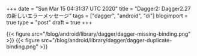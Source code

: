 +++
date = "Sun Mar 15 04:31:37 UTC 2020"
title = "Dagger2: Dagger2.27の新しいエラーメッセージ"
tags = ["dagger", "android", "di"]
blogimport = true
type = "post"
draft = true
+++



{{< figure src="/blog/android/library/dagger/dagger-missing-binding.png" >}}
{{< figure src="/blog/android/library/dagger/dagger-duplicate-binding.png" >}}
